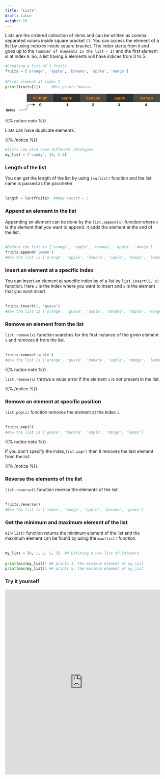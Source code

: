 ```yaml
---
title: "Lists"
draft: false
weight: 10
---
```


Lists are the ordered collection of items and can be written as comma separated values inside square bracket `[]`. You can access the element  of a list by using indexes inside square bracket. The index starts from `0` and goes up to the `(number of elements in the list - 1)` and the first element is at index `0`. So, a list having 6 elements will have indices from 0 to 5. 

```python
#Creating a list of 5 fruits
fruits = ['orange', 'apple', 'banana', 'apple', 'mango']

#Print element at index 2
print(fruits[2])     ##it prints banana


```

![](listDiagram.png)

{{% notice note %}}

Lists can have duplicate elements.

{{% /notice %}}

```python
#lists can also have different datatypes
my_list = ['candy', 10, 2.5]

```

### Length of the list

You can get the length of the list by using `len(list)` function and the list name is passed as the parameter.

```python

length = len(fruits)  ##Now length = 5


```

### Append an element in the list

Appending an element can be done by the `list.append(x)` function where `x` is the element that you want to append. It adds the element at the end of the list.

```python

#Before the list is ['orange', 'apple', 'banana', 'apple', 'mango']
fruits.append('lemon')
#Now the list is ['orange', 'apple', 'banana', 'apple', 'mango', 'lemon']

```

### Insert an element at a specific index

You can insert an element at specific index by of a list by `list.insert(i, x)` function. Here `i` is the index where you want to insert and `x` is the element that you want insert.


```python

fruits.insert(1, 'guava')
#Now the list is ['orange', 'guava', 'apple', 'banana', 'apple', 'mango', 'lemon']

```

### Remove an element from the list

`list.remove(x)` function searches for the first instance of the given element `x` and removes it from the list.

```python

fruits.remove('apple')
#Now the list is ['orange', 'guava', 'banana', 'apple', 'mango', 'lemon']

```

{{% notice note %}}

`list.remove(x)` throws a value error if the element `x` is not present in the list.

{{% /notice %}}


### Remove an element at specific position

`list.pop(i)` function removes the element at the index `i`.

```python

fruits.pop(0)
#Now the list is ['guava', 'banana', 'apple', 'mango', 'lemon']

```

{{% notice note %}}

If you don't specify the index,`list.pop()` then it removes the last element from the list.

{{% /notice %}}


### Reverse the elements of the list

`list.reverse()` function reverse the elements of the list.

```python

fruits.reverse()
#Now the list is ['lemon', 'mango', 'apple', 'banana', 'guava']

```

### Get the minimum and maximum element of the list

`min(list)` function returns the minimum element of the list and the maximum element can be found by using the `max(list)` function.

```python

my_list = [4, 1, 2, 5, 3]  ## Defining a new list of Integers

print(min(my_list)) ## prints 1, the minimum element of my_list
print(max(my_list)) ## prints 5, the maximum element of my_list

```

### Try it yourself

<iframe height="600px" width="100%" 
 src="https://repl.it/@nuevofoundation/python-blank?lite=true" scrolling="no" frameborder="no" allowtransparency="true" allowfullscreen="true" sandbox="allow-forms allow-pointer-lock allow-popups allow-same-origin allow-scripts allow-modals"></iframe>

